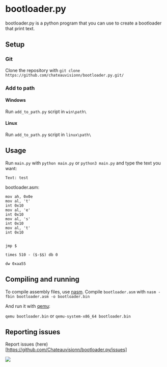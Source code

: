# bootloader.py
bootloader.py is a python program that you can use to create a bootloader that print text.
## Setup
### Git
Clone the repository with 
```git clone https://github.com/chateauvisionn/bootloader.py.git/```

### Add to path
#### Windows
Run `add_to_path.py` script in `win\path\`
#### Linux
Run `add_to_path.py` script in `linux\path\`

## Usage
Run `main.py` with `python main.py` or `python3 main.py` and type the text you want:

```Text: test```

bootloader.asm:
```
mov ah, 0x0e
mov al, 't'
int 0x10
mov al, 'e'
int 0x10
mov al, 's'
int 0x10
mov al, 't'
int 0x10

        
jmp $

times 510 - ($-$$) db 0

dw 0xaa55
```


## Compiling and running
To compile assembly files, use [nasm](https://www.nasm.us/).
Compile `bootloader.asm` with `nasm -fbin bootloader.asm -o bootloader.bin`

And run it with [qemu](https://www.qemu.org/):

`qemu bootloader.bin` or `qemu-system-x86_64 bootloader.bin`

## Reporting issues

Report issues (here)[https://github.com/Chateauvisionn/bootloader.py/issues]

[![](https://img.shields.io/badge/back%20to%20top-%E2%86%A9-blue)](https://github.com/Chateauvisionn/bootloader.py)